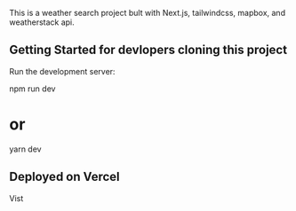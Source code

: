 This is a weather search project bult with Next.js, tailwindcss, mapbox, and weatherstack api.

## Getting Started for devlopers cloning this project

Run the development server:

npm run dev

# or

yarn dev

## Deployed on Vercel

Vist
